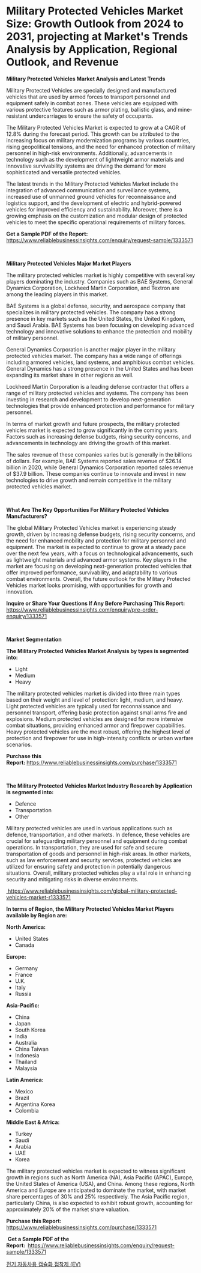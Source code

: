 <p><h1>Military Protected Vehicles Market Size: Growth Outlook from 2024 to 2031, projecting at Market's Trends Analysis by Application, Regional Outlook, and Revenue</h1></p><p><strong>Military Protected Vehicles Market Analysis and Latest Trends</strong></p>
<p><p>Military Protected Vehicles are specially designed and manufactured vehicles that are used by armed forces to transport personnel and equipment safely in combat zones. These vehicles are equipped with various protective features such as armor plating, ballistic glass, and mine-resistant undercarriages to ensure the safety of occupants.</p><p>The Military Protected Vehicles Market is expected to grow at a CAGR of 12.8% during the forecast period. This growth can be attributed to the increasing focus on military modernization programs by various countries, rising geopolitical tensions, and the need for enhanced protection of military personnel in high-risk environments. Additionally, advancements in technology such as the development of lightweight armor materials and innovative survivability systems are driving the demand for more sophisticated and versatile protected vehicles.</p><p>The latest trends in the Military Protected Vehicles Market include the integration of advanced communication and surveillance systems, increased use of unmanned ground vehicles for reconnaissance and logistics support, and the development of electric and hybrid-powered vehicles for improved efficiency and sustainability. Moreover, there is a growing emphasis on the customization and modular design of protected vehicles to meet the specific operational requirements of military forces.</p></p>
<p><strong>Get a Sample PDF of the Report:&nbsp;</strong> <a href="https://www.reliablebusinessinsights.com/enquiry/request-sample/1333571">https://www.reliablebusinessinsights.com/enquiry/request-sample/1333571</a></p>
<p>&nbsp;</p>
<p><strong>Military Protected Vehicles Major Market Players</strong></p>
<p><p>The military protected vehicles market is highly competitive with several key players dominating the industry. Companies such as BAE Systems, General Dynamics Corporation, Lockheed Martin Corporation, and Textron are among the leading players in this market.</p><p>BAE Systems is a global defense, security, and aerospace company that specializes in military protected vehicles. The company has a strong presence in key markets such as the United States, the United Kingdom, and Saudi Arabia. BAE Systems has been focusing on developing advanced technology and innovative solutions to enhance the protection and mobility of military personnel.</p><p>General Dynamics Corporation is another major player in the military protected vehicles market. The company has a wide range of offerings including armored vehicles, land systems, and amphibious combat vehicles. General Dynamics has a strong presence in the United States and has been expanding its market share in other regions as well.</p><p>Lockheed Martin Corporation is a leading defense contractor that offers a range of military protected vehicles and systems. The company has been investing in research and development to develop next-generation technologies that provide enhanced protection and performance for military personnel.</p><p>In terms of market growth and future prospects, the military protected vehicles market is expected to grow significantly in the coming years. Factors such as increasing defense budgets, rising security concerns, and advancements in technology are driving the growth of this market.</p><p>The sales revenue of these companies varies but is generally in the billions of dollars. For example, BAE Systems reported sales revenue of $26.14 billion in 2020, while General Dynamics Corporation reported sales revenue of $37.9 billion. These companies continue to innovate and invest in new technologies to drive growth and remain competitive in the military protected vehicles market.</p></p>
<p>&nbsp;</p>
<p><strong>What Are The Key Opportunities For Military Protected Vehicles Manufacturers?</strong></p>
<p><p>The global Military Protected Vehicles market is experiencing steady growth, driven by increasing defense budgets, rising security concerns, and the need for enhanced mobility and protection for military personnel and equipment. The market is expected to continue to grow at a steady pace over the next few years, with a focus on technological advancements, such as lightweight materials and advanced armor systems. Key players in the market are focusing on developing next-generation protected vehicles that offer improved performance, survivability, and adaptability to various combat environments. Overall, the future outlook for the Military Protected Vehicles market looks promising, with opportunities for growth and innovation.</p></p>
<p><strong>Inquire or Share Your Questions If Any Before Purchasing This Report:</strong> <a href="https://www.reliablebusinessinsights.com/enquiry/pre-order-enquiry/1333571">https://www.reliablebusinessinsights.com/enquiry/pre-order-enquiry/1333571</a></p>
<p>&nbsp;</p>
<p><strong>Market Segmentation</strong></p>
<p><strong>The Military Protected Vehicles Market Analysis by types is segmented into:</strong></p>
<p><ul><li>Light</li><li>Medium</li><li>Heavy</li></ul></p>
<p><p>The military protected vehicles market is divided into three main types based on their weight and level of protection: light, medium, and heavy. Light protected vehicles are typically used for reconnaissance and personnel transport, offering basic protection against small arms fire and explosions. Medium protected vehicles are designed for more intensive combat situations, providing enhanced armor and firepower capabilities. Heavy protected vehicles are the most robust, offering the highest level of protection and firepower for use in high-intensity conflicts or urban warfare scenarios.</p></p>
<p><strong>Purchase this Report:&nbsp;</strong><a href="https://www.reliablebusinessinsights.com/purchase/1333571">https://www.reliablebusinessinsights.com/purchase/1333571</a></p>
<p>&nbsp;</p>
<p><strong>The Military Protected Vehicles Market Industry Research by Application is segmented into:</strong></p>
<p><ul><li>Defence</li><li>Transportation</li><li>Other</li></ul></p>
<p><p>Military protected vehicles are used in various applications such as defence, transportation, and other markets. In defence, these vehicles are crucial for safeguarding military personnel and equipment during combat operations. In transportation, they are used for safe and secure transportation of goods and personnel in high-risk areas. In other markets, such as law enforcement and security services, protected vehicles are utilized for ensuring safety and protection in potentially dangerous situations. Overall, military protected vehicles play a vital role in enhancing security and mitigating risks in diverse environments.</p></p>
<p><a href="https://www.reliablebusinessinsights.com/global-military-protected-vehicles-market-r1333571">&nbsp;https://www.reliablebusinessinsights.com/global-military-protected-vehicles-market-r1333571</a></p>
<p><strong>In terms of Region, the Military Protected Vehicles Market Players available by Region are:</strong></p>
<p>
    <p> <strong> North America: </strong>
        <ul>
            <li>United States</li>
            <li>Canada</li>
        </ul>
        </p> 
    <p> <strong> Europe: </strong>
        <ul>
            <li>Germany</li>
            <li>France</li>
            <li>U.K.</li>
            <li>Italy</li>
            <li>Russia</li>
        </ul>
        </p> 
    <p> <strong> Asia-Pacific: </strong>
        <ul>
            <li>China</li>
            <li>Japan</li>
            <li>South Korea</li>
            <li>India</li>
            <li>Australia</li>
            <li>China Taiwan</li>
            <li>Indonesia</li>
            <li>Thailand</li>
            <li>Malaysia</li>
        </ul>
        </p> 
    <p> <strong> Latin America: </strong>
        <ul>
            <li>Mexico</li>
            <li>Brazil</li>
            <li>Argentina Korea</li>
            <li>Colombia</li>
        </ul>
        </p> 
    <p> <strong> Middle East & Africa: </strong>
        <ul>
            <li>Turkey</li>
            <li>Saudi</li>
            <li>Arabia</li>
            <li>UAE</li>
            <li>Korea</li>
        </ul>
    </p>
    </p>
<p><p>The military protected vehicles market is expected to witness significant growth in regions such as North America (NA), Asia Pacific (APAC), Europe, the United States of America (USA), and China. Among these regions, North America and Europe are anticipated to dominate the market, with market share percentages of 30% and 25% respectively. The Asia Pacific region, particularly China, is also expected to exhibit robust growth, accounting for approximately 20% of the market share valuation.</p></p>
<p><strong>Purchase this Report: </strong><a href="https://www.reliablebusinessinsights.com/purchase/1333571">https://www.reliablebusinessinsights.com/purchase/1333571</a></p>
<p>&nbsp;<strong>Get a Sample PDF of the Report:&nbsp;&nbsp;</strong><a href="https://www.reliablebusinessinsights.com/enquiry/request-sample/1333571">https://www.reliablebusinessinsights.com/enquiry/request-sample/1333571</a></p>
<p><strong></strong></p>
<p><p><a href="https://github.com/JosefaRice/Market-Research-Report-List-1/blob/main/275800892824.md">전기 자동차용 캡슐화 접착제 (EV)</a></p></p>